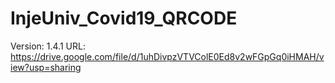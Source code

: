 # InjeUniv_Covid19_QRCODE
Version: 1.4.1
URL: https://drive.google.com/file/d/1uhDivpzVTVColE0Ed8v2wFGpGq0iHMAH/view?usp=sharing
